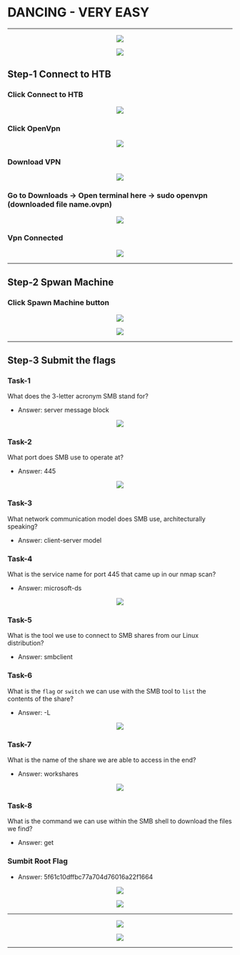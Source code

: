 # DANCING - VERY EASY
----------------------------------------------------------------------------------------------------------------

<p align="center">
 <img src="https://user-images.githubusercontent.com/94435318/161561175-85ea34cf-fc01-4ec8-bc88-3501953e7851.png">
</p>

<p align="center">
 <img src="https://user-images.githubusercontent.com/94435318/161985229-8e70b1c5-0828-45ac-ba39-a2db03582e41.png">
</p>

## Step-1 Connect to HTB

### Click Connect to HTB

<p align="center">
 <img src="https://user-images.githubusercontent.com/94435318/161561644-cf88f96e-2a23-48a2-b28f-b606e7b6fcc6.png">
</p> 

### Click OpenVpn

<p align="center">
 <img src="https://user-images.githubusercontent.com/94435318/161561762-777be237-ccc3-45a5-9df5-8500f46eda69.png">
</p> 

### Download VPN

<p align="center">
 <img src="https://user-images.githubusercontent.com/94435318/161561916-87f6fd74-b246-4c24-99c5-c8a6d18573ac.png">
</p> 

### Go to Downloads -> Open terminal here -> sudo openvpn (downloaded file name.ovpn)

<p align="center">
 <img src="https://user-images.githubusercontent.com/94435318/161562203-d80966ed-7fcc-4ec9-9b16-f6994084f7b8.png">
</p>

### Vpn Connected

<p align="center">
 <img src="https://user-images.githubusercontent.com/94435318/161563110-feb7219e-e1c9-40f0-a49b-d83c16dd5036.png">
</p> 

----------------------------------------------------------------------------------------------------------------

## Step-2 Spwan Machine

### Click Spawn Machine button 

<p align="center">
 <img src="https://user-images.githubusercontent.com/94435318/161563287-1f07f287-4a57-4fa9-aa22-ff8d6a2d2116.png">
</p> 

<p align="center">
 <img src="https://user-images.githubusercontent.com/94435318/161985434-3f413cad-9e63-42c1-b538-ec11980c9b8c.png">
</p> 

---------------------------------------------------------------------------------------------------------------

## Step-3 Submit the flags

### Task-1

What does the 3-letter acronym SMB stand for?

- Answer: server message block

<p align="center">
  <img src="https://user-images.githubusercontent.com/94435318/161985897-669aaf24-2cc7-4614-a226-9523f6ad5150.png">
</p>

### Task-2 

What port does SMB use to operate at?

- Answer: 445

<p align="center">
  <img src="https://user-images.githubusercontent.com/94435318/161986340-1704f57e-5645-42d1-ba85-85b6d5cd591d.png">
</p>

### Task-3 

What network communication model does SMB use, architecturally speaking?

- Answer: client-server model

### Task-4 

What is the service name for port 445 that came up in our nmap scan?

- Answer: microsoft-ds

<p align="center">
  <img src="https://user-images.githubusercontent.com/94435318/161986915-b02e1ed4-b6ff-4e7f-8e0c-4e7ce32d6e60.png">
</p>

### Task-5 

What is the tool we use to connect to SMB shares from our Linux distribution?

- Answer: smbclient

### Task-6

What is the `flag` or `switch` we can use with the SMB tool to `list` the contents of the share?

- Answer: -L

<p align="center">
  <img src="https://user-images.githubusercontent.com/94435318/161987782-d6ea7d2f-7edc-470b-b809-001c058bd85b.png">
</p>

### Task-7 

What is the name of the share we are able to access in the end?

- Answer: workshares

<p align="center">
  <img src="https://user-images.githubusercontent.com/94435318/161988046-5b1c1882-0877-4d08-9a06-58ea716e7a0b.png">
</p>

### Task-8

What is the command we can use within the SMB shell to download the files we find?

- Answer: get

### Sumbit Root Flag

- Answer: 5f61c10dffbc77a704d76016a22f1664

<p align="center">
  <img src="https://user-images.githubusercontent.com/94435318/161989291-28f0bb7d-1cff-43d2-8b88-2fa4c26012b2.png">
</p>

<p align="center">
  <img src="https://user-images.githubusercontent.com/94435318/161990327-652ccf73-988f-4616-85c4-99a26b61c200.png">
</p>  

-------------------------------------------------------------------------------------------------

<p align="center">
  <img src="https://user-images.githubusercontent.com/94435318/161990000-5c4d3605-1192-4da4-868a-210dec2b1399.png">
</p>  

<p align="center">
  <img src="https://user-images.githubusercontent.com/94435318/161990530-41b87a69-1f45-471c-be0a-99ef6793cc73.png">
</p>  


-----------------------------------------------------------------------------------------------
